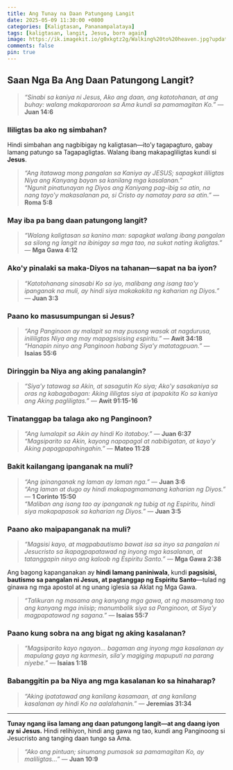 ```yaml
---
title: Ang Tunay na Daan Patungong Langit
date: 2025-05-09 11:30:00 +0800
categories: [Kaligtasan, Pananampalataya]
tags: [kaligtasan, langit, Jesus, born again]
image: https://ik.imagekit.io/g0xkgtz2g/Walking%20to%20heaven.jpg?updatedAt=1746761037589
comments: false
pin: true
---
```


## Saan Nga Ba Ang Daan Patungong Langit?

> _“Sinabi sa kaniya ni Jesus, Ako ang daan, ang katotohanan, at ang buhay: walang makaparoroon sa Ama kundi sa pamamagitan Ko.”_ — **Juan 14:6**

### Ililigtas ba ako ng simbahan?

Hindi simbahan ang nagbibigay ng kaligtasan—ito’y tagapagturo, gabay lamang patungo sa Tagapagligtas. Walang ibang makapagliligtas kundi si **Jesus**.

> _“Ang itatawag mong pangalan sa Kaniya ay JESUS; sapagkat ililigtas Niya ang Kanyang bayan sa kanilang mga kasalanan.”_  
> _“Ngunit pinatunayan ng Diyos ang Kaniyang pag-ibig sa atin, na nang tayo'y makasalanan pa, si Cristo ay namatay para sa atin.”_ — **Roma 5:8**

### May iba pa bang daan patungong langit?

> _“Walang kaligtasan sa kanino man: sapagkat walang ibang pangalan sa silong ng langit na ibinigay sa mga tao, na sukat nating ikaligtas.”_ — **Mga Gawa 4:12**

### Ako'y pinalaki sa maka-Diyos na tahanan—sapat na ba iyon?

> _“Katotohanang sinasabi Ko sa iyo, malibang ang isang tao'y ipanganak na muli, ay hindi siya makakakita ng kaharian ng Diyos.”_ — **Juan 3:3**

### Paano ko masusumpungan si Jesus?

> _“Ang Panginoon ay malapit sa may pusong wasak at nagdurusa, inililigtas Niya ang may mapagsisising espiritu.”_ — **Awit 34:18**  
> _“Hanapin ninyo ang Panginoon habang Siya'y matatagpuan.”_ — **Isaias 55:6**

### Diringgin ba Niya ang aking panalangin?

> _“Siya'y tatawag sa Akin, at sasagutin Ko siya; Ako'y sasakaniya sa oras ng kabagabagan: Aking ililigtas siya at ipapakita Ko sa kaniya ang Aking pagliligtas.”_ — **Awit 91:15-16**

### Tinatanggap ba talaga ako ng Panginoon?

> _“Ang lumalapit sa Akin ay hindi Ko itataboy.”_ — **Juan 6:37**  
> _“Magsiparito sa Akin, kayong napapagal at nabibigatan, at kayo'y Aking papagpapahingahin.”_ — **Mateo 11:28**

### Bakit kailangang ipanganak na muli?

> _“Ang ipinanganak ng laman ay laman nga.”_ — **Juan 3:6**  
> _“Ang laman at dugo ay hindi makapagmamanang kaharian ng Diyos.”_ — **1 Corinto 15:50**  
> _“Maliban ang isang tao ay ipanganak ng tubig at ng Espiritu, hindi siya makapapasok sa kaharian ng Diyos.”_ — **Juan 3:5**

### Paano ako maipapanganak na muli?

> _“Magsisi kayo, at magpabautismo bawat isa sa inyo sa pangalan ni Jesucristo sa ikapagpapatawad ng inyong mga kasalanan, at tatanggapin ninyo ang kaloob ng Espiritu Santo.”_ — **Mga Gawa 2:38**

Ang bagong kapanganakan ay **hindi lamang paniniwala**, kundi **pagsisisi, bautismo sa pangalan ni Jesus, at pagtanggap ng Espiritu Santo**—tulad ng ginawa ng mga apostol at ng unang iglesia sa Aklat ng Mga Gawa.

> _“Talikuran ng masama ang kanyang mga gawa, at ng masamang tao ang kanyang mga iniisip; manumbalik siya sa Panginoon, at Siya'y magpapatawad ng sagana.”_ — **Isaias 55:7**

### Paano kung sobra na ang bigat ng aking kasalanan?

> _“Magsiparito kayo ngayon... bagaman ang inyong mga kasalanan ay mapulang gaya ng karmesin, sila'y magiging mapuputi na parang niyebe.”_ — **Isaias 1:18**

### Babanggitin pa ba Niya ang mga kasalanan ko sa hinaharap?

> _“Aking ipatatawad ang kanilang kasamaan, at ang kanilang kasalanan ay hindi Ko na aalalahanin.”_ — **Jeremias 31:34**

---

**Tunay ngang iisa lamang ang daan patungong langit—at ang daang iyon ay si Jesus.** Hindi relihiyon, hindi ang gawa ng tao, kundi ang Panginoong si Jesucristo ang tanging daan tungo sa Ama.

> _“Ako ang pintuan; sinumang pumasok sa pamamagitan Ko, ay maliligtas…”_ — **Juan 10:9**
